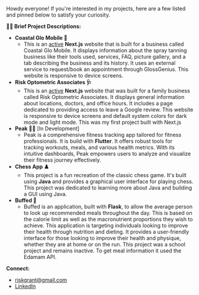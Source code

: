 Howdy everyone! If you're interested in my projects, here are a few listed and pinned below to satisfy your curiosity.

**👨‍💻 Brief Project Descriptions:**
- **Coastal Glo Mobile 🔫**
  - This is an [active](https://coastal-glo-mobile.vercel.app/) **Next.js** website that is built for a business called Coastal Glo Mobile. It displays information about the spray tanning business like their tools used, services, FAQ, picture gallery, and a tab describing the business and its history. It uses an external service to request/book an appointment through GlossGenius. This website is responsive to device screens.
- **Risk Optometric Associates 🩺**
  - This is an [active](https://www.nceyedocs.com/) **Next.js** website that was built for a family business called Risk Optometric Associates. It displays general information about locations, doctors, and office hours. It includes a page dedicated to providing access to leave a Google review. This website is responsive to device screens and default system colors for dark mode and light mode. This was my first project built with Next.js
- **Peak 🏃‍♂️** [In Development]
  - Peak is a comprehensive fitness tracking app tailored for fitness professionals. It is build with **Flutter**. It offers robust tools for tracking workouts, meals, and various health metrics. With its intuitive dashboards, Peak empowers users to analyze and visualize their fitness journey effectively.
- **Chess App ♟️**
  - This project is a fun recreation of the classic chess game. It's built using **Java** and provides a graphical user interface for playing chess. This project was dedicated to learning more about Java and building a GUI using Java.
- **Buffed 🥘**
  - Buffed is an application, built with **Flask**, to allow the average person to look up recommended meals throughout the day. This is based on the calorie limit as well as the macronutrient proportions they wish to achieve. This application is targeting individuals looking to improve their health through nutrition and dieting. It provides a user-friendly interface for those looking to improve their health and physique, whether they are at home or on the run. This project was a school project and remains inactive. To get meal information it used the Edamam API.

**Connect:**
- riskgrant@gmail.com
- [LinkedIn](https://www.linkedin.com/in/grantrisk/)

